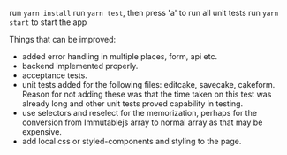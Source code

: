 run `yarn install`
run `yarn test`, then press 'a' to run all unit tests
run `yarn start` to start the app

Things that can be improved:

- added error handling in multiple places, form, api etc.
- backend implemented properly.
- acceptance tests.
- unit tests added for the following files: editcake, savecake, cakeform. 
Reason for not adding these was that the time taken on this test was already long
and other unit tests proved capability in testing.
- use selectors and reselect for the memorization, perhaps for the conversion from Immutablejs array 
to normal array as that may be expensive.
- add local css or styled-components and styling to the page.

